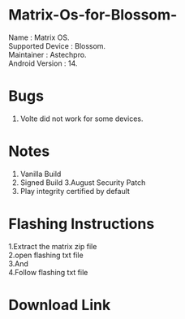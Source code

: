 # Matrix-Os-for-Blossom-

Name : Matrix OS.  
Supported Device : Blossom.  
Maintainer : Astechpro.  
Android Version : 14.   

# Bugs

1. Volte did not work for some devices.   


# Notes 

1. Vanilla Build
2. Signed Build
3.August Security Patch
4. Play integrity certified by default

# Flashing Instructions   

1.Extract the matrix zip file   
2.open flashing txt file   
3.And   
4.Follow flashing txt file 

# Download Link      









